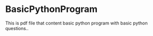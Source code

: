# BasicPythonProgram
This is pdf file that content basic python program with basic python questions.. 
